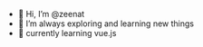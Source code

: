 - 👋 Hi, I’m @zeenat 
- 👀 I’m always exploring and learning new things
- 🌱 currently learning vue.js


<!---
zeenatHaz/zeenatHaz is a ✨ special ✨ repository because its `README.md` (this file) appears on your GitHub profile.
You can click the Preview link to take a look at your changes.
--->
